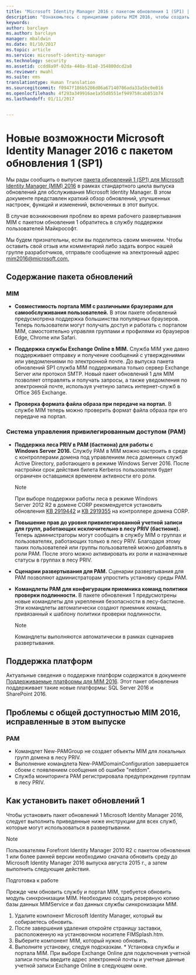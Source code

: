 ```yaml
---
title: "Microsoft Identity Manager 2016 с пакетом обновления 1 (SP1) | Документация Майкрософт"
description: "Ознакомьтесь с принципами работы MIM 2016, чтобы создать более безопасную и удобную процедуру управления удостоверениями в облачной и локальной среде."
keywords: 
author: barclayn
ms.author: barclayn
manager: mbaldwin
ms.date: 01/10/2017
ms.topic: article
ms.service: microsoft-identity-manager
ms.technology: security
ms.assetid: ccdd8a9f-02da-440a-81a8-354800dcd2a8
ms.reviewer: mwahl
ms.suite: ems
translationtype: Human Translation
ms.sourcegitcommit: f0947f186b5206d06a67140706ada33a5bc0e016
ms.openlocfilehash: 4f293a349916ae1a55d8551ef949758cab851b74
ms.lasthandoff: 01/11/2017


---
```

# <a name="whats-new-for-microsoft-identity-manager-2016-service-pack-1"></a>Новые возможности Microsoft Identity Manager 2016 с пакетом обновления 1 (SP1) #

Мы рады сообщить о выпуске [пакета обновлений 1 (SP1) для Microsoft Identity Manager (MIM) 2016](https://msdn.microsoft.com/subscriptions/downloads/?fileid=70212#searchTerm=&Languages=en&PageSize=10&PageIndex=0&FileId=70212) в рамках стандартного цикла выпуска обновлений для обслуживания Microsoft Identity Manager. В этом документе представлен краткий обзор обновлений, улучшенных настроек, функций и изменений, включенных в этот выпуск.

В случае возникновения проблем во время рабочего развертывания MIM с пакетом обновления 1 обратитесь в службу поддержки пользователей Майкрософт.

Мы будем признательны, если вы поделитесь своим мнением. Чтобы оставить свой отзыв или комментарий либо задать вопрос нашей группе разработчиков, отправьте сообщение на электронный адрес [mim2016@microsoft.com.](mailto:mim2016@microsoft.com)



## <a name="updates-in-this-service-pack"></a>Содержание пакета обновлений #

### <a name="mim"></a>MIM

- **Совместимость портала MIM с различными браузерами для самообслуживания пользователей.** В этом пакете обновлений предусмотрена поддержка большинства популярных браузеров. Теперь пользователи могут получать доступ и работать с порталом MIM, самостоятельно управляя группами и профилями из браузеров Edge, Chrome или Safari.

- **Поддержка службы Exchange Online в MIM.** Служба MIM уже давно поддерживает отправку и получение сообщений с утверждениями или уведомлениями по электронной почте. До выпуска пакета обновлений SP1 служба MIM поддерживала только сервер Exchange Server или протокол SMTP. Новый пакет обновлений 1 для MIM позволяет отправлять и получать запросы, а также уведомления по электронной почте, используя учетную запись интернет-служб в Office 365 Exchange.

- **Проверка формата файла образа при передаче на портал.** В службе MIM теперь можно проверить формат файла образа при его передаче на портал.

### <a name="privileged-access-managementpam"></a>Система управления привилегированным доступом (PAM)

- **Поддержка леса PRIV в PAM (бастиона) для работы с Windows Server 2016.** Службу PAM в MIM можно настроить в среде с контроллерами домена под управлением леса доменных служб Active Directory, работающего в режиме Windows Server 2016. После настройки срок действия билета Kerberos пользователя будет ограничен оставшимся временем активности его роли.

    >[!Note]
    При выборе поддержки работы леса в режиме Windows Server 2012 R2 в домене CORP рекомендуется установить обновления [KB 2919442](https://support.microsoft.com/en-us/kb/2919442) и [KB 2919355](https://support.microsoft.com/en-us/kb/2919355) на контроллере домена CORP.

- **Повышение прав до уровня привилегированной учетной записи для групп, работающих исключительно в лесу PRIV (бастионе).** Теперь администраторы могут сообщать в службу MIM о группах и пользователях, работающих только в лесу PRIV. Благодаря этому таких пользователей или группы пользователей можно добавлять в роли PAM.  После этого можно активировать их роли и назначенные статусы в группах в лесу PRIV.

- **Сценарии развертывания для PAM.** Сценарии развертывания для PAM позволяют администраторам упростить установку среды PAM.

- **Командлеты PAM для конфигурации приемника команд политики проверки подлинности.** В пакете обновления 1 предусмотрены новые командлеты для укрепления безопасности в лесу-бастионе. Эти командлеты автоматически создают приемник команд, привязанный к шаблону политики проверки подлинности.

    >[!Note]
    Командлеты выполняются автоматически в рамках сценариев развертывания.


## <a name="platform-support"></a>Поддержка платформ
Актуальные сведения о поддержке платформ содержатся в документе [Поддерживаемые платформы для MIM 2016](/microsoft-identity-manager/plan-design/microsoft-identity-manager-2016-supported-platforms).  Этот пакет обновления поддерживает такие новые платформы: SQL Server 2016 и SharePoint 2016.

## <a name="issues-fixed-in-this-release-from-mim-2016-general-availability"></a>Проблемы с общей доступностью MIM 2016, исправленные в этом выпуске

### <a name="pam"></a>PAM
- Командлет New-PAMGroup не создает объекты MIM для локальных групп домена в лесу PRIV.
- Выполнение командлета New-PAMDomainConfiguration завершается сбоем с появлением сообщения об ошибке "netdom".
- Служба мониторинга PAM регистрировала предупреждения группам в лесу PRIV.

## <a name="how-to-upgrade-to-service-pack-1"></a>Как установить пакет обновлений 1

Чтобы установить пакет обновлений 1 Microsoft Identity Manager 2016, следует выполнить приведенные ниже инструкции для всех служб, которые могут использоваться в развертывании.

>[!Note]
>Пользователям Forefront Identity Manager 2010 R2 с пакетом обновления 1 или более ранней версии необходимо сначала обновить среду до Microsoft Identity Manager 2016 выпуска августа 2015 г., а затем выполнить следующие действия.

Подготовка к работе

Прежде чем обновить службу и портал MIM, требуется обновить модуль синхронизации MIM.
Необходимо создать резервную копию базы данных MIMService и баз данных службы синхронизации MIM.

  1. Удалите компонент Microsoft Identity Manager, который вы собираетесь обновить.
  2. После завершения удаления откройте страницу заставки, расположенную на установочном носителе FIMSplash.htm.
  3. Выберите компонент MIM, который нужно обновить.
  4. Выполните установку, следуя подсказкам.
    * Установка службы и портала MIM. При выборе Exchange Online для подключения учетной записи почты введите адрес электронной почты и учетные данные учетной записи Exchange Online в следующем окне.

